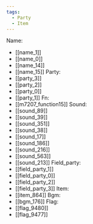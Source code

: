 ```yaml
---
tags:
  - Party
  - Item
---
```

Name:
- [[name_1]]
- [[name_0]]
- [[name_14]]
- [[name_15]]
Party:
- [[party_3]]
- [[party_2]]
- [[party_0]]
- [[party_1]]
Fn:
- [[m7207_function15]]
Sound:
- [[sound_89]]
- [[sound_39]]
- [[sound_351]]
- [[sound_38]]
- [[sound_17]]
- [[sound_186]]
- [[sound_216]]
- [[sound_563]]
- [[sound_213]]
Field_party:
- [[field_party_1]]
- [[field_party_0]]
- [[field_party_2]]
- [[field_party_3]]
Item:
- [[item_864]]
Bgm:
- [[bgm_176]]
Flag:
- [[flag_9480]]
- [[flag_9477]]
